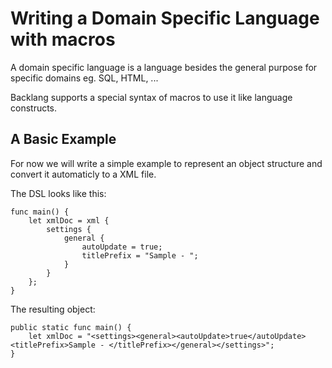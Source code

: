 # Writing a Domain Specific Language with macros

A domain specific language is a language besides the general purpose for specific domains eg. SQL, HTML, ...

Backlang supports a special syntax of macros to use it like language constructs.

## A Basic Example

For now we will write a simple example to represent an object structure and convert it automaticly to a XML file.

The DSL looks like this:

```back
func main() {
    let xmlDoc = xml {
        settings {
            general {
                autoUpdate = true;
                titlePrefix = "Sample - ";
            }
        }
    };
}
```

The resulting object:
```back
public static func main() {
    let xmlDoc = "<settings><general><autoUpdate>true</autoUpdate><titlePrefix>Sample - </titlePrefix></general></settings>";
}
```